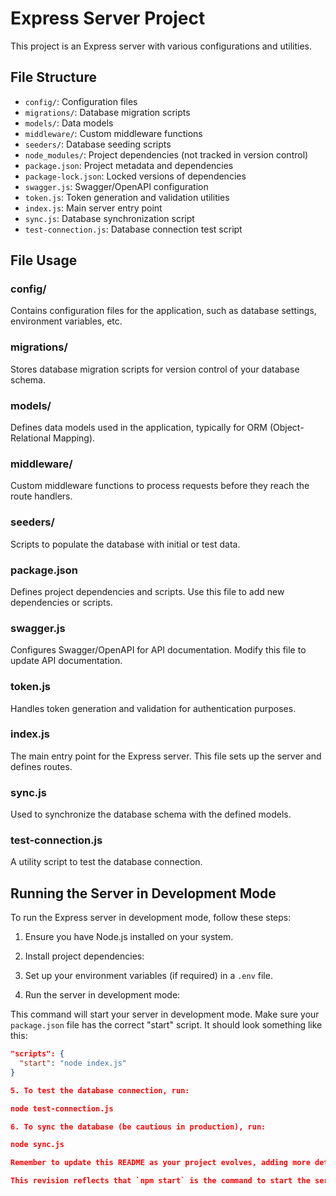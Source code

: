 # Express Server Project

This project is an Express server with various configurations and utilities.

## File Structure

- `config/`: Configuration files
- `migrations/`: Database migration scripts
- `models/`: Data models
- `middleware/`: Custom middleware functions
- `seeders/`: Database seeding scripts
- `node_modules/`: Project dependencies (not tracked in version control)
- `package.json`: Project metadata and dependencies
- `package-lock.json`: Locked versions of dependencies
- `swagger.js`: Swagger/OpenAPI configuration
- `token.js`: Token generation and validation utilities
- `index.js`: Main server entry point
- `sync.js`: Database synchronization script
- `test-connection.js`: Database connection test script

## File Usage

### config/
Contains configuration files for the application, such as database settings, environment variables, etc.

### migrations/
Stores database migration scripts for version control of your database schema.

### models/
Defines data models used in the application, typically for ORM (Object-Relational Mapping).

### middleware/
Custom middleware functions to process requests before they reach the route handlers.

### seeders/
Scripts to populate the database with initial or test data.

### package.json
Defines project dependencies and scripts. Use this file to add new dependencies or scripts.

### swagger.js
Configures Swagger/OpenAPI for API documentation. Modify this file to update API documentation.

### token.js
Handles token generation and validation for authentication purposes.

### index.js
The main entry point for the Express server. This file sets up the server and defines routes.

### sync.js
Used to synchronize the database schema with the defined models.

### test-connection.js
A utility script to test the database connection.

## Running the Server in Development Mode

To run the Express server in development mode, follow these steps:

1. Ensure you have Node.js installed on your system.

2. Install project dependencies:

3. Set up your environment variables (if required) in a `.env` file.

4. Run the server in development mode:

This command will start your server in development mode. Make sure your `package.json` file has the correct "start" script. It should look something like this:
```json
"scripts": {
  "start": "node index.js"
}

5. To test the database connection, run:

node test-connection.js

6. To sync the database (be cautious in production), run:

node sync.js

Remember to update this README as your project evolves, adding more detailed instructions or explanations as needed.

This revision reflects that `npm start` is the command to start the server in development mode, while also providing information about setting up a separate dev script with nodemon if auto-reloading is desired. Is there anything else you'd like me to modify or explain about the README?
